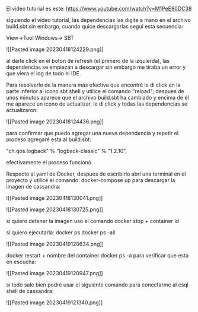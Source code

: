 El video tutorial es este: https://www.youtube.com/watch?v=M1PeE90DC38

siguiendo el video tutorial, las dependencias las digite a mano en el archivo build.sbt sin embargo, cuando quice descargarlas seguí esta secuencia:

View->Tool Windows-> SBT

![[Pasted image 20230418124229.png]]

al darle click en el boton de refresh (el primero de la izquierda), las dependencias se empiezan a descargar sin embargo me tiraba un error y que viera el log de todo el IDE.

Para resolverlo de la manera más efectiva que encontré le di click en la parte inferior al icono sbt shell y utilice el comando "reload"; despues de unos minutos aparece que el archivo build.sbt ha cambiado y encima de él me aparece un icono de actualizar, le di click y todas las dependencias se actualizaron:

![[Pasted image 20230418124436.png]]

para confirmar que puedo agregar una nueva dependencia y repetir el proceso agregaré esta al build.sbt: 

  "ch.qos.logback"    %  "logback-classic"            % "1.2.10",

efectivamente el proceso funcionó.

Respecto al yaml de Docker, despues de escribirlo abrí una terminal en el proyecto y utilicé el comando: docker-compose up para descargar la imagen de cassandra:

![[Pasted image 20230418130041.png]]

![[Pasted image 20230418130725.png]]

si quiero detener la imagen uso el comando docker stop + container id

si quiero ejecutarla:
docker ps
docker ps -all

![[Pasted image 20230419120634.png]]

docker restart + nombre del container
docker ps -a  para verificar que esta en escucha:

![[Pasted image 20230419120947.png]]

si todo sale bien podré usar el siguiente comando para conectarme al csql shell de cassandra:

![[Pasted image 20230419121340.png]]

